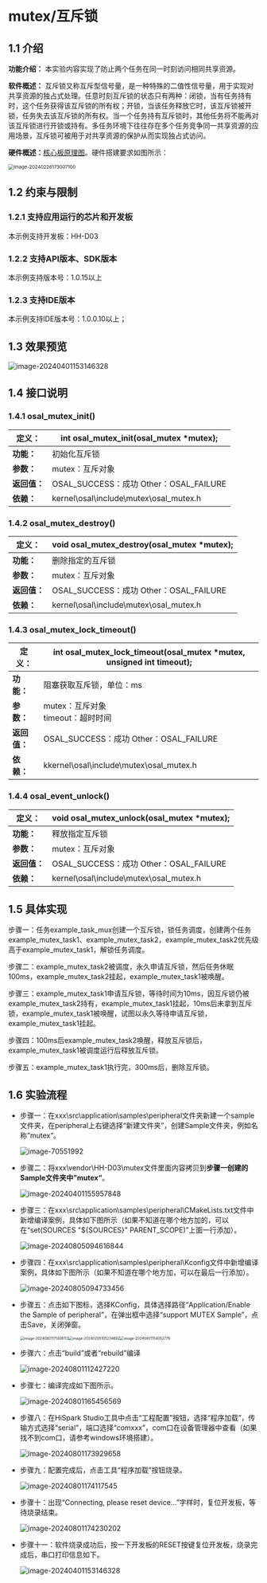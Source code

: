# mutex/互斥锁

## 1.1 介绍

**功能介绍：** 本实验内容实现了防止两个任务在同一时刻访问相同共享资源。

**软件概述：** 互斥锁又称互斥型信号量，是一种特殊的二值性信号量，用于实现对共享资源的独占式处理。任意时刻互斥锁的状态只有两种：闭锁，当有任务持有时，这个任务获得该互斥锁的所有权；开锁，当该任务释放它时，该互斥锁被开锁，任务失去该互斥锁的所有权。当一个任务持有互斥锁时，其他任务将不能再对该互斥锁进行开锁或持有。多任务环境下往往存在多个任务竞争同一共享资源的应用场景，互斥锁可被用于对共享资源的保护从而实现独占式访问。

**硬件概述：**[核心板原理图](../../../../docs/hardware/HH-D03/HH-D03_原理图_V01.pdf)。硬件搭建要求如图所示：

<img src="../../../../docs/pic/tools/image-20250422184625049.png" alt="image-20240226173007100" style="zoom: 67%;" />

## 1.2 约束与限制

### 1.2.1 支持应用运行的芯片和开发板

  本示例支持开发板：HH-D03

### 1.2.2 支持API版本、SDK版本

  本示例支持版本号：1.0.15以上

### 1.2.3 支持IDE版本

  本示例支持IDE版本号：1.0.0.10以上；

## 1.3 效果预览

![image-20240401153146328](../../../../docs/pic/mutex/image-20240401153146328.png)

## 1.4 接口说明

### 1.4.1 osal_mutex_init()


| **定义：**   | int osal_mutex_init(osal_mutex *mutex);   |
| ------------ | ----------------------------------------- |
| **功能：**   | 初始化互斥锁                              |
| **参数：**   | mutex：互斥对象                           |
| **返回值：** | OSAL_SUCCESS：成功    Other：OSAL_FAILURE |
| **依赖：**   | kernel\osal\include\mutex\osal_mutex.h    |

### 1.4.2 osal_mutex_destroy()


| 定义：       | void osal_mutex_destroy(osal_mutex *mutex); |
| ------------ | ------------------------------------------- |
| **功能：**   | 删除指定的互斥锁                            |
| **参数：**   | mutex：互斥对象                             |
| **返回值：** | OSAL_SUCCESS：成功    Other：OSAL_FAILURE   |
| **依赖：**   | kernel\osal\include\mutex\osal_mutex.h      |

### 1.4.3 osal_mutex_lock_timeout()


| **定义：**   | int osal_mutex_lock_timeout(osal_mutex *mutex, unsigned int timeout); |
| ------------ | --------------------------------------------------------------------- |
| **功能：**   | 阻塞获取互斥锁，单位：ms                                              |
| **参数：**   | mutex：互斥对象<br/>timeout：超时时间                                 |
| **返回值：** | OSAL_SUCCESS：成功    Other：OSAL_FAILURE                             |
| **依赖：**   | kkernel\osal\include\mutex\osal_mutex.h                               |

### 1.4.4 osal_event_unlock()


| **定义：**   | void osal_mutex_unlock(osal_mutex *mutex); |
| ------------ | ------------------------------------------ |
| **功能：**   | 释放指定互斥锁                             |
| **参数：**   | mutex：互斥对象                            |
| **返回值：** | OSAL_SUCCESS：成功    Other：OSAL_FAILURE  |
| **依赖：**   | kernel\osal\include\mutex\osal_mutex.h     |

## 1.5 具体实现

步骤一：任务example_task_mux创建一个互斥锁，锁任务调度，创建两个任务example_mutex_task1、example_mutex_task2，example_mutex_task2优先级高于example_mutex_task1，解锁任务调度。

步骤二：example_mutex_task2被调度，永久申请互斥锁，然后任务休眠100ms，example_mutex_task2挂起，example_mutex_task1被唤醒。

步骤三：example_mutex_task1申请互斥锁，等待时间为10ms，因互斥锁仍被example_mutex_task2持有，example_mutex_task1挂起，10ms后未拿到互斥锁，example_mutex_task1被唤醒，试图以永久等待申请互斥锁，example_mutex_task1挂起。

步骤四：100ms后example_mutex_task2唤醒，释放互斥锁后，example_mutex_task1被调度运行后释放互斥锁。

步骤五：example_mutex_task1执行完，300ms后，删除互斥锁。

## 1.6 实验流程

- 步骤一：在xxx\src\application\samples\peripheral文件夹新建一个sample文件夹，在peripheral上右键选择“新建文件夹”，创建Sample文件夹，例如名称”mutex“。

  ![image-70551992](../../../../docs/pic/message/image-20240801170551992-17228219869641.png)
- 步骤二：将xxx\vendor\HH-D03\mutex文件里面内容拷贝到**步骤一创建的Sample文件夹中”mutex“**。

  ![image-20240401155957848](../../../../docs/pic/mutex/image-20240401155957848.png)
- 步骤三：在xxx\src\application\samples\peripheral\CMakeLists.txt文件中新增编译案例，具体如下图所示（如果不知道在哪个地方加的，可以在“set(SOURCES "${SOURCES}" PARENT_SCOPE)”上面一行添加）。

  ![image-20240805094616844](../../../../docs/pic/mutex/image-20240805094616844.png)
- 步骤四：在xxx\src\application\samples\peripheral\Kconfig文件中新增编译案例，具体如下图所示（如果不知道在哪个地方加，可以在最后一行添加）。

  ![image-20240805094733456](../../../../docs/pic/mutex/image-20240805094733456.png)
- 步骤五：点击如下图标，选择KConfig，具体选择路径“Application/Enable the Sample of peripheral”，在弹出框中选择“support MUTEX Sample”，点击Save，关闭弹窗。

  <img src="../../../../docs/pic/mutex/image-20240801171406113.png" alt="image-20240801171406113" style="zoom: 50%;" /><img src="../../../../docs/pic/beep/image-20240205105234692-17119401758316.png" alt="image-20240205105234692" style="zoom: 50%;" /><img src="../../../../docs/pic/mutex/image-20240401154052776.png" alt="image-20240401154052776" style="zoom:50%;" />
- 步骤六：点击“build”或者“rebuild”编译

  ![image-20240801112427220](../../../../docs/pic/tools/854badb5d2ae480c8827d80c5a993c45.png)
- 步骤七：编译完成如下图所示。

  ![image-20240801165456569](../../../../docs/pic/tools/image-20250307164622717.png)
- 步骤八：在HiSpark Studio工具中点击“工程配置”按钮，选择“程序加载”，传输方式选择“serial”，端口选择“comxxx”，com口在设备管理器中查看（如果找不到com口，请参考windows环境搭建）。

  ![image-20240801173929658](../../../../docs/pic/tools/image-20250317173145978.png)
- 步骤九：配置完成后，点击工具“程序加载”按钮烧录。

  ![image-20240801174117545](../../../../docs/pic/beep/image-20240801174117545.png)
- 步骤十：出现“Connecting, please reset device...”字样时，复位开发板，等待烧录结束。

  ![image-20240801174230202](../../../../docs/pic/tools/image-20240801174230202.png)
- 步骤十一：软件烧录成功后，按一下开发板的RESET按键复位开发板，烧录完成后，串口打印信息如下。

  ![image-20240401153146328](../../../../docs/pic/mutex/image-20240401153146328.png)
